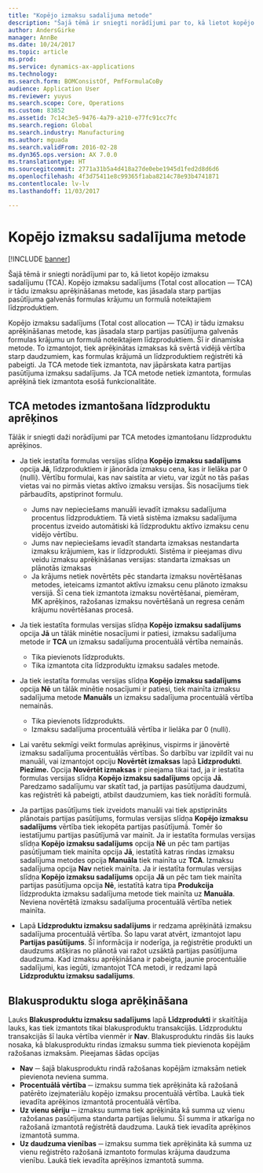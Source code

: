 ```yaml
---
title: "Kopējo izmaksu sadalījuma metode"
description: "Šajā tēmā ir sniegti norādījumi par to, kā lietot kopējo izmaksu sadalījumu (TCA). Kopējo izmaksu sadalījums (Total cost allocation — TCA) ir tādu izmaksu aprēķināšanas metode, kas jāsadala starp partijas pasūtījuma galvenās formulas krājumu un formulā noteiktajiem līdzproduktiem."
author: AndersGirke
manager: AnnBe
ms.date: 10/24/2017
ms.topic: article
ms.prod: 
ms.service: dynamics-ax-applications
ms.technology: 
ms.search.form: BOMConsistOf, PmfFormulaCoBy
audience: Application User
ms.reviewer: yuyus
ms.search.scope: Core, Operations
ms.custom: 83852
ms.assetid: 7c14c3e5-9476-4a79-a210-e77fc91cc7fc
ms.search.region: Global
ms.search.industry: Manufacturing
ms.author: mguada
ms.search.validFrom: 2016-02-28
ms.dyn365.ops.version: AX 7.0.0
ms.translationtype: HT
ms.sourcegitcommit: 2771a31b5a4d418a27de0ebe1945d1fed2d8d6d6
ms.openlocfilehash: 4f3d75411e8c99365f1aba8214c78e93b4741871
ms.contentlocale: lv-lv
ms.lasthandoff: 11/03/2017

---
```


# <a name="total-cost-allocation-method"></a>Kopējo izmaksu sadalījuma metode

[!INCLUDE [banner](../includes/banner.md)]

Šajā tēmā ir sniegti norādījumi par to, kā lietot kopējo izmaksu sadalījumu (TCA). Kopējo izmaksu sadalījums (Total cost allocation — TCA) ir tādu izmaksu aprēķināšanas metode, kas jāsadala starp partijas pasūtījuma galvenās formulas krājumu un formulā noteiktajiem līdzproduktiem.

Kopējo izmaksu sadalījums (Total cost allocation — TCA) ir tādu izmaksu aprēķināšanas metode, kas jāsadala starp partijas pasūtījuma galvenās formulas krājumu un formulā noteiktajiem līdzproduktiem. Šī ir dinamiska metode. To izmantojot, tiek aprēķinātas izmaksas kā svērtā vidējā vērtība starp daudzumiem, kas formulas krājumā un līdzproduktiem reģistrēti kā pabeigti. Ja TCA metode tiek izmantota, nav jāpārskata katra partijas pasūtījuma izmaksu sadalījums. Ja TCA metode netiek izmantota, formulas aprēķinā tiek izmantota esošā funkcionalitāte.

## <a name="using-tca-for-coproducts"></a>TCA metodes izmantošana līdzproduktu aprēķinos
Tālāk ir sniegti daži norādījumi par TCA metodes izmantošanu līdzproduktu aprēķinos.

-   Ja tiek iestatīta formulas versijas slīdņa **Kopējo izmaksu sadalījums** opcija **Jā**, līdzproduktiem ir jānorāda izmaksu cena, kas ir lielāka par 0 (nulli). Vērtību formulai, kas nav saistīta ar vietu, var izgūt no tās pašas vietas vai no pirmās vietas aktīvo izmaksu versijas. Šis nosacījums tiek pārbaudīts, apstiprinot formulu.

    -   Jums nav nepieciešams manuāli ievadīt izmaksu sadalījuma procentus līdzproduktiem. Tā vietā sistēma izmaksu sadalījuma procentus izveido automātiski kā līdzproduktu aktīvo izmaksu cenu vidējo vērtību. 
    -   Jums nav nepieciešams ievadīt standarta izmaksas nestandarta izmaksu krājumiem, kas ir līdzprodukti. Sistēma ir pieejamas divu veidu izmaksu aprēķināšanas versijas: standarta izmaksas un plānotās izmaksas 
    -   Ja krājums netiek novērtēts pēc standarta izmaksu novērtēšanas metodes, ieteicams izmantot aktīvu izmaksu cenu plānoto izmaksu versijā. Šī cena tiek izmantota izmaksu novērtēšanai, piemēram, MK aprēķinos, ražošanas izmaksu novērtēšanā un regresa cenām krājumu novērtēšanas procesā. 

-   Ja tiek iestatīta formulas versijas slīdņa **Kopējo izmaksu sadalījums** opcija **Jā** un tālāk minētie nosacījumi ir patiesi, izmaksu sadalījuma metode ir **TCA** un izmaksu sadalījuma procentuālā vērtība nemainās.
    -   Tika pievienots līdzprodukts.
    -   Tika izmantota cita līdzproduktu izmaksu sadales metode.
-   Ja tiek iestatīta formulas versijas slīdņa **Kopējo izmaksu sadalījums** opcija **Nē** un tālāk minētie nosacījumi ir patiesi, tiek mainīta izmaksu sadalījuma metode **Manuāls** un izmaksu sadalījuma procentuālā vērtība nemainās.
    -   Tika pievienots līdzprodukts.
    -   Izmaksu sadalījuma procentuālā vērtība ir lielāka par 0 (nulli).
-   Lai varētu sekmīgi veikt formulas aprēķinus, vispirms ir jānovērtē izmaksu sadalījuma procentuālās vērtības. Šo darbību var izpildīt vai nu manuāli, vai izmantojot opciju **Novērtēt izmaksas** lapā **Līdzprodukti**. **Piezīme.** Opcija **Novērtēt izmaksas** ir pieejama tikai tad, ja ir iestatīta formulas versijas slīdņa **Kopējo izmaksu sadalījums** opcija **Jā**. Paredzamo sadalījumu var skatīt tad, ja partijas pasūtījuma daudzumi, kas reģistrēti kā pabeigti, atbilst daudzumiem, kas tiek norādīti formulā.
-   Ja partijas pasūtījums tiek izveidots manuāli vai tiek apstiprināts plānotais partijas pasūtījums, formulas versijas slīdņa **Kopējo izmaksu sadalījums** vērtība tiek iekopēta partijas pasūtījumā. Tomēr šo iestatījumu partijas pasūtījumā var mainīt. Ja ir iestatīta formulas versijas slīdņa **Kopējo izmaksu sadalījums** opcija **Nē** un pēc tam partijas pasūtījumam tiek mainīta opcija **Jā**, iestatītā katras rindas izmaksu sadalījuma metodes opcija **Manuāla** tiek mainīta uz **TCA**. Izmaksu sadalījuma opcija **Nav** netiek mainīta. Ja ir iestatīta formulas versijas slīdņa **Kopējo izmaksu sadalījums** opcija **Jā** un pēc tam tiek mainīta partijas pasūtījuma opcija **Nē**, iestatītā katra tipa **Produkcija** līdzprodukta izmaksu sadalījuma metode tiek mainīta uz **Manuāla**. Neviena novērtētā izmaksu sadalījuma procentuālā vērtība netiek mainīta.
-   Lapā **Līdzproduktu izmaksu sadalījums** ir redzama aprēķinātā izmaksu sadalījuma procentuālā vērtība. Šo lapu varat atvērt, izmantojot lapu **Partijas pasūtījums**. Šī informācija ir noderīga, ja reģistrētie produkti un daudzums atšķiras no plānotā vai ražot uzsāktā partijas pasūtījuma daudzuma. Kad izmaksu aprēķināšana ir pabeigta, jaunie procentuālie sadalījumi, kas iegūti, izmantojot TCA metodi, ir redzami lapā **Līdzproduktu izmaksu sadalījums**.

## <a name="calculating-the-burden-for-byproducts"></a>Blakusproduktu sloga aprēķināšana
Lauks **Blakusproduktu izmaksu sadalījums** lapā **Līdzprodukti** ir skaitītāja lauks, kas tiek izmantots tikai blakusproduktu transakcijās. Līdzproduktu transakcijās šī lauka vērtība vienmēr ir **Nav**. Blakusproduktu rindās šis lauks nosaka, kā blakusproduktu rindas izmaksu summa tiek pievienota kopējām ražošanas izmaksām. Pieejamas šādas opcijas

-   **Nav** ─ šajā blakusproduktu rindā ražošanas kopējām izmaksām netiek pievienota neviena summa.
-   **Procentuālā vērtība** ─ izmaksu summa tiek aprēķināta kā ražošanā patērēto izejmateriālu kopējo izmaksu procentuālā vērtība. Laukā tiek ievadīta aprēķinos izmantotā procentuālā vērtība.
-   **Uz vienu sēriju** ─ izmaksu summa tiek aprēķināta kā summa uz vienu ražošanas pasūtījuma standarta partijas lielumu. Šī summa ir atkarīga no ražošanā izmantotā reģistrētā daudzuma. Laukā tiek ievadīta aprēķinos izmantotā summa.
-   **Uz daudzuma vienības** ─ izmaksu summa tiek aprēķināta kā summa uz vienu reģistrēto ražošanā izmantoto formulas krājuma daudzuma vienību. Laukā tiek ievadīta aprēķinos izmantotā summa.





